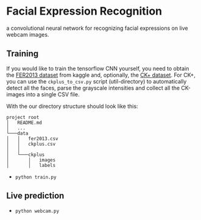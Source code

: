 # Facial Expression Recognition

a convolutional neural network for recognizing facial expressions on live webcam images.

## Training
If you would like to train the tensorflow CNN yourself, you need to obtain the [FER2013 dataset](https://www.kaggle.com/c/challenges-in-representation-learning-facial-expression-recognition-challenge/data) from kaggle and, optionally, the [CK+ dataset](http://consortium.ri.cmu.edu/ckagree/index.cgi). For CK+, you can use the `ckplus_to_csv.py` script (util-directory) to automatically detect all the faces, parse the grayscale intensities and collect all the CK-images into a single CSV file.

With the our directory structure should look like this:
```
project root
│   README.md
│   ...   
└───data
│   │   fer2013.csv
│   │   ckplus.csv
│   │
│   └───ckplus
│       │   images
│       │   labels
```
- `python train.py`

## Live prediction
- `python webcam.py`

